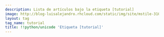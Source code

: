 ```yaml
---
description: Lista de artículos bajo la etiqueta [tutorial]
image: http://blog-luisalejandro.rhcloud.com/static/img/site/mstile-310x310.png
layout: tag
tag_name: tutorial
title: !!python/unicode 'Etiqueta [tutorial]'
---
```

